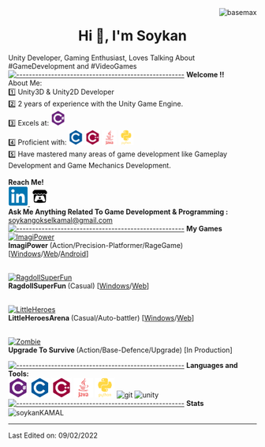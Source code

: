 <img align ="right" src="https://komarev.com/ghpvc/?username=SoykanKAMAL&label=Profile%20views&color=0e75b6&style=flat" alt="basemax">
<h1 align="center">Hi 👋, I'm Soykan</h1>

Unity Developer, Gaming Enthusiast, Loves Talking About #GameDevelopment and #VideoGames
[![-----------------------------------------------------](
https://raw.githubusercontent.com/andreasbm/readme/master/assets/lines/aqua.png)](https://github.com/BaseMax?tab=repositories)
<b>Welcome !! </b><br/>
About Me:<br/>
:one: Unity3D & Unity2D Developer<br/>
:two: 2 years of experience with the Unity Game Engine.<br/>
:three: Excels at: 
<img src="https://github.com/devicons/devicon/blob/master/icons/csharp/csharp-plain.svg" alt="c#" width="30" height="30"/> <br/>
:four: Proficient with: 
<img src="https://github.com/devicons/devicon/blob/master/icons/c/c-plain.svg" alt="c" width="30" height="30"/> 
<img src="https://github.com/devicons/devicon/blob/master/icons/cplusplus/cplusplus-plain.svg" alt="c++" width="30" height="30"/>
<img src="https://github.com/devicons/devicon/blob/master/icons/java/java-plain-wordmark.svg" alt="java" width="30" height="30"/> 
<img src="https://github.com/devicons/devicon/blob/master/icons/python/python-plain-wordmark.svg" alt="python" width="30" height="30"/><br/>
:five: Have mastered many areas of game development like Gameplay Development and Game Mechanics Development.<br/><br/>
<b>Reach Me! </b><br/> 
<a href="https://www.linkedin.com/in/soykankamal/" target="_top"> <img src="https://raw.githubusercontent.com/devicons/devicon/master/icons/linkedin/linkedin-original.svg" alt="linkedIn" width="40" height="40"/> </a>
<a href="https://vitaminsizdev.itch.io/" target="_blank"> <img src="https://github.com/edent/SuperTinyIcons/blob/master/images/svg/itch_io.svg" alt="linkedIn" width="40" height="40"/> </a><br/> 
<b>Ask Me Anything Related To Game Development & Programming : </b><br/> 
soykangokselkamal@gmail.com
[![-----------------------------------------------------](
https://raw.githubusercontent.com/andreasbm/readme/master/assets/lines/aqua.png)](https://github.com/BaseMax?tab=repositories)
<b>My Games </b><br/>
<a href="https://vitaminsizdev.itch.io/imagipower" target="_blank"> <img src="https://github.com/SoykanKAMAL/SoykanKAMAL/blob/main/Src/GameWidgets/png/ImagiPower/ImagiPowerWidget.PNG" alt="ImagiPower" width="900" height="300"/></a>
<br/> <b>ImagiPower </b> (Action/Precision-Platformer/RageGame) [<a href="https://vitaminsizdev.itch.io/imagipower">Windows</a>/<a href="https://vitaminsizdev.itch.io/imagipower">Web</a>/<a href="https://play.google.com/store/apps/details?id=com.VitaminsizDev.ImagiPower">Android</a>]

<br/><a href="https://vitaminsizdev.itch.io/ragdollsuperfunbanana" target="_blank"> <img src="https://github.com/SoykanKAMAL/SoykanKAMAL/blob/main/Src/GameWidgets/png/RagdollSuperFun/RagdollWidget.PNG" alt="RagdollSuperFun" width="900" height="300"/> </a>
<br/> <b>RagdollSuperFun </b> (Casual) [<a href="https://vitaminsizdev.itch.io/ragdollsuperfunbanana">Windows</a>/<a href="https://vitaminsizdev.itch.io/ragdollsuperfunbanana">Web</a>]
  
<br/><a href="https://vitaminsizdev.itch.io/littleheroesarena" target="_blank"> <img src="https://github.com/SoykanKAMAL/SoykanKAMAL/blob/main/Src/GameWidgets/png/LittleHeroes/LHAWidget.PNG" alt="LittleHeroes" width="900" height="300"/> </a>
<br/> <b>LittleHeroesArena </b> (Casual/Auto-battler) [<a href="https://vitaminsizdev.itch.io/littleheroesarena">Windows</a>/<a href="https://vitaminsizdev.itch.io/littleheroesarena">Web</a>]

<br/><a href="https://vitaminsizdev.itch.io/upgradetosurvive" target="_blank"> <img src="https://github.com/SoykanKAMAL/SoykanKAMAL/blob/main/Src/GameWidgets/png/ProjectZombie/ZombiWidget.PNG" alt="Zombie" width="900" height="300"/></a>
<br/> <b>Upgrade To Survive </b> (Action/Base-Defence/Upgrade) [In Production]
  
[![-----------------------------------------------------](
https://raw.githubusercontent.com/andreasbm/readme/master/assets/lines/aqua.png)](https://github.com/BaseMax?tab=repositories)
<b>Languages and Tools:</b><br/>
<img src="https://github.com/devicons/devicon/blob/master/icons/csharp/csharp-plain.svg" alt="c#" width="40" height="40"/>
<img src="https://github.com/devicons/devicon/blob/master/icons/c/c-plain.svg" alt="c" width="40" height="40"/>
<img src="https://github.com/devicons/devicon/blob/master/icons/cplusplus/cplusplus-plain.svg" alt="c++" width="40" height="40"/>
<img src="https://github.com/devicons/devicon/blob/master/icons/java/java-plain-wordmark.svg" alt="java" width="40" height="40"/>
<img src="https://github.com/devicons/devicon/blob/master/icons/python/python-plain-wordmark.svg" alt="python" width="40" height="40"/>
<img src="https://www.vectorlogo.zone/logos/git-scm/git-scm-icon.svg" alt="git" width="40" height="40"/>
<img src="https://img.shields.io/badge/unity-%23000000.svg?&style=for-the-badge&logo=unity&logoColor=white" alt="unity" width="120" height="40"/><br/>
[![-----------------------------------------------------](
https://raw.githubusercontent.com/andreasbm/readme/master/assets/lines/aqua.png)](https://github.com/BaseMax?tab=repositories)
<b>Stats </b><br/>
<img align="center" src="https://github-readme-stats.vercel.app/api?username=soykanKAMAL&show_icons=true&locale=en" alt="soykanKAMAL">

------

Last Edited on: 09/02/2022
